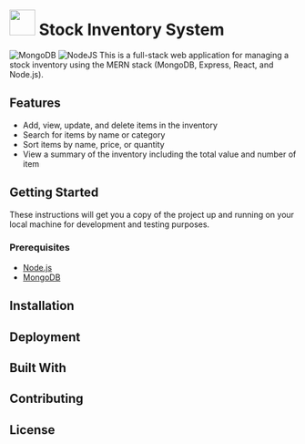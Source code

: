 # <img src="https://user-images.githubusercontent.com/120948162/208944393-9bbc2e22-6068-4f6e-b6de-1121121087ae.png" width="45"> Stock Inventory System
![MongoDB](https://img.shields.io/badge/MongoDB-%234ea94b.svg?style=for-the-badge&logo=mongodb&logoColor=white) 	![NodeJS](https://img.shields.io/badge/node.js-6DA55F?style=for-the-badge&logo=node.js&logoColor=white)
This is a full-stack web application for managing a stock inventory using the MERN stack (MongoDB, Express, React, and Node.js).

## Features
* Add, view, update, and delete items in the inventory
* Search for items by name or category
* Sort items by name, price, or quantity
* View a summary of the inventory including the total value and number of item

## Getting Started
These instructions will get you a copy of the project up and running on your local machine for development and testing purposes.

### Prerequisites
* [Node.js](https://nodejs.org/en/)
* [MongoDB](https://www.mongodb.com/)

## Installation

## Deployment

## Built With

## Contributing

## License
